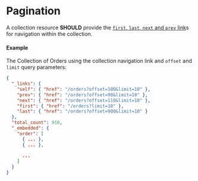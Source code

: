 # Pagination
A collection resource **SHOULD** provide the [`first`, `last`, `next` and `prev` link](https://tools.ietf.org/html/rfc5988#section-6.2.2)s for navigation within the collection.

#### Example
The Collection of Orders using the collection navigation link and `offset` and `limit` query parameters:


```json
{
  "_links": {
    "self": { "href": "/orders?offset=100&limit=10" },
    "prev": { "href": "/orders?offset=90&limit=10" },
    "next": { "href": "/orders?offset=110&limit=10" },
    "first": { "href": "/orders?limit=10" },
    "last": { "href": "/orders?offset=900&limit=10" }
  },
  "total_count": 910,
  "_embedded": {
    "order": [
      { ... },
      { ... },
      
      ... 
    ]
  }
}
```
